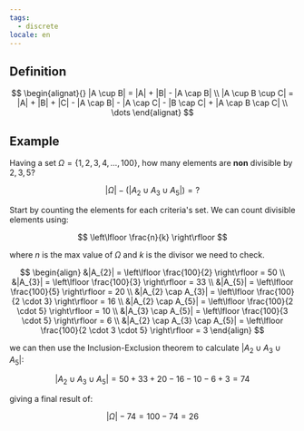 ```yaml
---
tags:
  - discrete
locale: en
---
```


## Definition

$$
\begin{alignat}{}
|A \cup B| = |A| + |B| - |A \cap B| \\
|A \cup B \cup C| = |A| + |B| + |C| - |A \cap B| - |A \cap C| - |B \cap C| + |A \cap B \cap C| \\
\dots
\end{alignat}
$$

## Example

Having a set $\Omega = \left\{1,2,3,4,\dots,100\right\}$, how many elements are **non** divisible by $2, 3, 5$?

$$
|\Omega| - (|A_{2} \cup A_{3} \cup A_{5}|) = \text{?}
$$

Start by counting the elements for each criteria's set. We can count divisible elements using:

$$
\left\lfloor  \frac{n}{k}  \right\rfloor
$$

where $n$ is the max value of $\Omega$ and $k$ is the divisor we need to check.

$$
\begin{align}
&|A_{2}| = \left\lfloor  \frac{100}{2}  \right\rfloor = 50  \\
&|A_{3}| = \left\lfloor  \frac{100}{3}  \right\rfloor = 33 \\
&|A_{5}| = \left\lfloor  \frac{100}{5}  \right\rfloor = 20 \\
&|A_{2} \cap A_{3}| = \left\lfloor  \frac{100}{2 \cdot 3}  \right\rfloor = 16 \\
&|A_{2} \cap A_{5}| = \left\lfloor  \frac{100}{2 \cdot 5}  \right\rfloor = 10 \\
&|A_{3} \cap A_{5}| = \left\lfloor  \frac{100}{3 \cdot 5}  \right\rfloor = 6  \\
&|A_{2} \cap A_{3} \cap A_{5}| = \left\lfloor  \frac{100}{2 \cdot 3 \cdot 5}  \right\rfloor = 3
\end{align}
$$

we can then use the Inclusion-Exclusion theorem to calculate $|A_{2} \cup A_{3} \cup A_{5}|$:

$$
|A_{2} \cup A_{3} \cup A_{5}| = 50 + 33 + 20 - 16 - 10 - 6 + 3 = 74
$$

giving a final result of:

$$
|\Omega| - 74 = 100 - 74 = 26
$$
